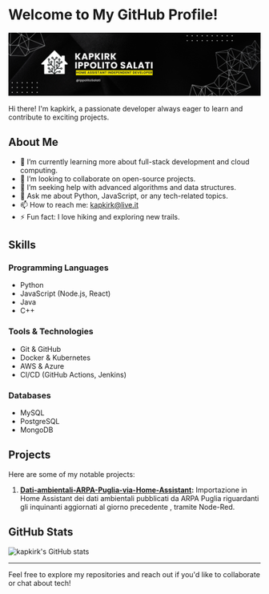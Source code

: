 # Welcome to My GitHub Profile!

![Profile Banner](https://github.com/kapkirk/Dati-ambientali-ARPA-Puglia-via-Home-Assistant/blob/main/Ippolito%20SALATI.png)

Hi there! I'm kapkirk, a passionate developer always eager to learn and contribute to exciting projects.

## About Me

- 🌱 I’m currently learning more about full-stack development and cloud computing.
- 👯 I’m looking to collaborate on open-source projects.
- 🤔 I’m seeking help with advanced algorithms and data structures.
- 💬 Ask me about Python, JavaScript, or any tech-related topics.
- 📫 How to reach me: [kapkirk@live.it](mailto:kapkirk@live.it)
- ⚡ Fun fact: I love hiking and exploring new trails.

## Skills

### Programming Languages

- Python
- JavaScript (Node.js, React)
- Java
- C++

### Tools & Technologies

- Git & GitHub
- Docker & Kubernetes
- AWS & Azure
- CI/CD (GitHub Actions, Jenkins)

### Databases

- MySQL
- PostgreSQL
- MongoDB

## Projects

Here are some of my notable projects:

1. **[Dati-ambientali-ARPA-Puglia-via-Home-Assistant]([https://github.com/kapkirk/project1](https://github.com/kapkirk/Dati-ambientali-ARPA-Puglia-via-Home-Assistant)):** Importazione in Home Assistant dei dati ambientali pubblicati da ARPA Puglia riguardanti gli inquinanti aggiornati al giorno precedente , tramite Node-Red.


## GitHub Stats

![kapkirk's GitHub stats](https://github-readme-stats.vercel.app/api?username=kapkirk&show_icons=true&theme=radical)

---

Feel free to explore my repositories and reach out if you'd like to collaborate or chat about tech!
